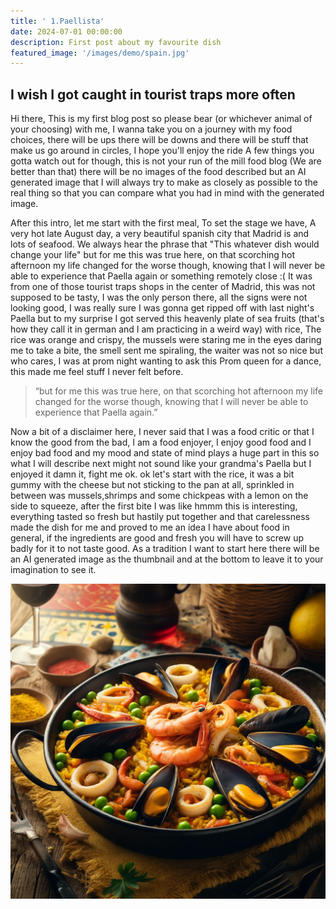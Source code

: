 ```yaml
---
title: ' 1.Paellista'
date: 2024-07-01 00:00:00
description: First post about my favourite dish
featured_image: '/images/demo/spain.jpg'
---
```


## I wish I got caught in tourist traps more often

Hi there, 
This is my first blog post so please bear (or whichever animal of your choosing) with me, I wanna take you on a journey with my food choices, there will be ups there will be downs and there will be stuff that make us go around in circles, I hope you'll enjoy the ride
A few things you gotta watch out for though, this is not your run of the mill food blog (We are better than that) there will be no images of the food described but an AI generated image that I will always try to make as closely as possible to the real thing so that you can compare what you had in mind with the generated image.

After this intro, let me start with the first meal, To set the stage we have, A very hot late August day, a very beautiful spanish city that Madrid is and lots of seafood.
We always hear the phrase that "This whatever dish would change your life" but for me this was true here, on that scorching hot afternoon my life changed for the worse though, knowing that I will never be able to experience that Paella again or something remotely close :(
It was from one of those tourist traps shops in the center of Madrid, this was not supposed to be tasty, I was the only person there, all the signs were not looking good, I was really sure I was gonna get ripped off with last night's Paella but to my surprise I got served this heavenly plate of sea fruits (that's how they call it in german and I am practicing in a weird way) with rice, The rice was orange and crispy, the mussels were staring me in the eyes daring me to take a bite, the smell sent me spiraling, the waiter was not so nice but who cares, I was at prom night wanting to ask this Prom queen for a dance, this made me feel stuff I never felt before.

> “but for me this was true here, on that scorching hot afternoon my life changed for the worse though, knowing that I will never be able to experience that Paella again.”

Now a bit of a disclaimer here, I never said that I was a food critic or that I know the good from the bad, I am a food enjoyer, I enjoy good food and I enjoy bad food and my mood and state of mind plays a huge part in this so what I will describe next might not sound like your grandma's Paella but I enjoyed it damn it, fight me ok.
ok let's start with the rice, it was a bit gummy with the cheese but not sticking to the pan at all, sprinkled in between was mussels,shrimps and some chickpeas with a lemon on the side to squeeze, after the first bite I was like hmmm this is interesting, everything tasted so fresh but hastily put together and that carelessness made the dish for me and proved to me an idea I have about food in general, if the ingredients are good and fresh you will have to screw up badly for it to not taste good.
As a tradition I want to start here there will be an AI generated image as the thumbnail and at the bottom to leave it to your imagination to see it. 

![](/images/demo/Paella.jpg)

